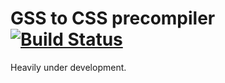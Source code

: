 GSS to CSS precompiler [![Build Status](https://travis-ci.org/the-gss/gss2css.png?branch=master)](https://travis-ci.org/the-gss/gss2css)
======================

Heavily under development.
